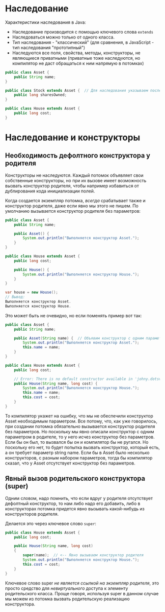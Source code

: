 # Наследование

Характеристики наследования в Java:

* Наследование производится с помощью ключевого слова `extends`
* Наследоваться можно только от одного класса.
* Тип наследования - "классический" (для сравнения, в JavaScript - тип наследования "прототипный")
* Наследуются все поля, свойства, методы, конструкторы, не являющиеся приватными (приватные тоже наследуются, но компилятор не даст обращаться к ним напрямую в потомках)

```java
public class Asset {
    public String name;
}
```

```java
public class Stock extends Asset {  // Для наследования указываем после extends класс родителя
    public long sharesOwned;
}
```

```java
public class House extends Asset {
    public long cost;
}
```

# Наследование и конструкторы

## Необходимость дефолтного конструктора у родителя

Конструкторы не наследуются. Каждый потомок объявляет свои собственные конструкторы, но при их вызове имеет возможность вызвать конструктор родителя, чтобы например избавиться от дублирования кода инициализации полей.

Когда создается экземпляр потомка, *всегда* срабатывает также и конструктор родителя, даже если явно мы этого не пишем. По умолчанию вызывается конструктор родителя без параметров:

```java
public class Asset {
    public String name;

    public Asset() {
        System.out.println("Выполняется конструктор Asset.");
    }
}
```

```java
public class House extends Asset {
    public long cost;

    public House() {
        System.out.println("Выполняется конструктор House.");
    }
}
```

```java
var house = new House();
// Вывод:
Выполняется конструктор Asset.
Выполняется конструктор House.
```

Это может быть не очевидно, но если поменять пример вот так:

```java
public class Asset {
    public String name;

    public Asset(String name) {  // Объявим конструктор с одним параметром. Дефолтного К больше нет.
        System.out.println("Выполняется конструктор Asset.");
        this.name = name;
    }
}
```

```java
public class House extends Asset {
    public long cost;

    // Error: There is no default constructor available in 'johny.dotsville.syntax.inheritance.Asset'
    public House(String name, long cost) {
        System.out.println("Выполняется конструктор House.");
        this.name = name;
        this.cost = cost;
    }
}
```

То компилятор укажет на ошибку, что мы не обеспечили конструктор Asset необходимым параметром. Все потому, что, как уже говорилось, при создании потомка обязательно вызывается конструктор родителя без параметров. Но поскольку мы явно описали конструктор с одним параметром в родителе, то у него исчез конструктор без параметров. Если бы он был, то вызвался бы он и компилятор бы не ругался. Но поскольку его нет, то будет попытка вызвать конструктор, который есть, а он требует параметр string name. Если бы в Asset было несколько конструкторов, с разным набором параметров, тогда бы компилятор сказал, что у Asset отсутствует конструктор без параметров.

## Явный вызов родительского конструктора (super)

Одним словом, надо помнить, что если вдруг у родителя отсутствует дефолтный конструктор, то нам либо надо его добавить, либо в конструкторах потомка придется явно вызывать какой-нибудь из конструкторов родителя. 

Делается это через ключевое слово `super`:

```java
public class House extends Asset {
    public long cost;

    public House(String name, long cost)
    {
        super(name);  // <-- Явно вызываем конструктор родителя
        System.out.println("Выполняется конструктор House.");
        this.cost = cost;
    }
}
```

Ключевое слово super *не является ссылкой на экземпляр родителя*, это просто средство для *невиртуального* доступа к элементу родительского класса. Проще говоря, используя super в данном случае мы можем из потомка вызвать родительскую реализацию конструктора.

